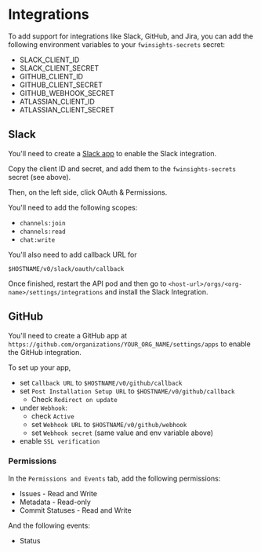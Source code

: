 # Integrations
To add support for integrations like Slack, GitHub, and Jira, you can add the
following environment variables to your `fwinsights-secrets` secret:

* SLACK_CLIENT_ID
* SLACK_CLIENT_SECRET
* GITHUB_CLIENT_ID
* GITHUB_CLIENT_SECRET
* GITHUB_WEBHOOK_SECRET
* ATLASSIAN_CLIENT_ID
* ATLASSIAN_CLIENT_SECRET

## Slack
You'll need to create a
[Slack app](https://api.slack.com/apps/) to enable the Slack integration.

Copy the client ID and secret, and add them to the `fwinsights-secrets` secret (see above).

Then, on the left side, click OAuth & Permissions.

You'll need to add the following scopes:
* `channels:join`
* `channels:read`
* `chat:write`

You'll also need to add callback URL for
```
$HOSTNAME/v0/slack/oauth/callback
```

Once finished, restart the API pod and then go to `<host-url>/orgs/<org-name>/settings/integrations` and install the Slack Integration.


## GitHub
You'll need to create a
GitHub app at `https://github.com/organizations/YOUR_ORG_NAME/settings/apps`
to enable the GitHub integration.

To set up your app,
* set `Callback URL` to `$HOSTNAME/v0/github/callback`
* set `Post Installation Setup URL` to `$HOSTNAME/v0/github/callback`
    * Check `Redirect on update`
* under `Webhook`:
  * check `Active`
  * set `Webhook URL` to `$HOSTNAME/v0/github/webhook`
  * set `Webhook secret` (same value and env variable above)
* enable `SSL verification`


### Permissions
In the `Permissions and Events` tab, add the following permissions:
* Issues - Read and Write
* Metadata - Read-only
* Commit Statuses - Read and Write

And the following events:
* Status
